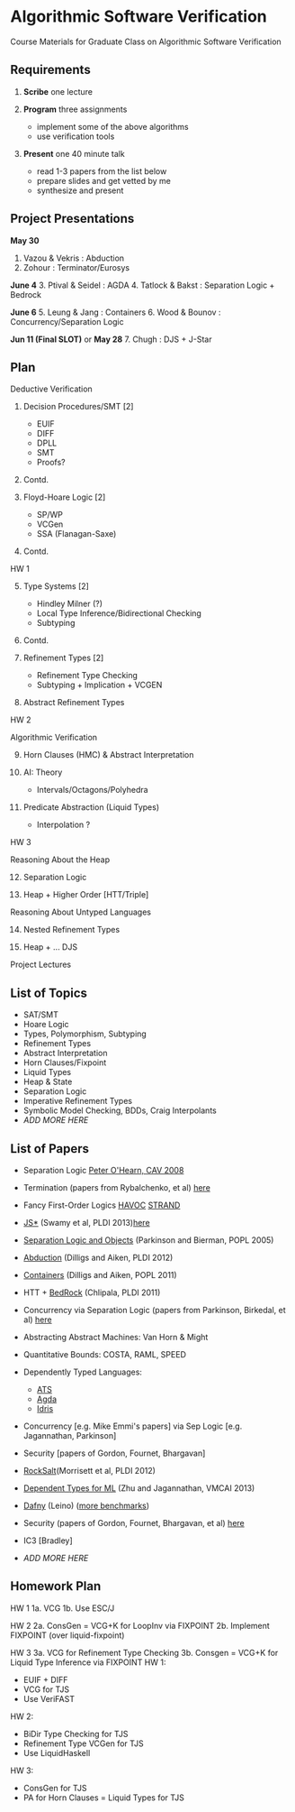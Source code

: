 Algorithmic Software Verification
=================================

Course Materials for Graduate Class on Algorithmic Software Verification

Requirements
------------

1. **Scribe** one lecture

2. **Program** three assignments
    - implement some of the above algorithms
    - use verification tools

3. **Present** one 40 minute talk
    - read 1-3 papers from the list below
    - prepare slides and get vetted by me
    - synthesize and present

Project Presentations
---------------------

**May 30**

1. Vazou & Vekris  : Abduction
2. Zohour          : Terminator/Eurosys

**June 4**
3. Ptival & Seidel : AGDA
4. Tatlock & Bakst : Separation Logic + Bedrock

**June 6**
5. Leung & Jang    : Containers
6. Wood & Bounov   : Concurrency/Separation Logic

**Jun 11 (Final SLOT)** or **May 28**
7. Chugh           : DJS + J-Star



Plan
----

Deductive Verification

1. Decision Procedures/SMT  [2]
    - EUIF
    - DIFF
    - DPLL
    - SMT
    - Proofs?

2. Contd.

3. Floyd-Hoare Logic        [2]
    - SP/WP
    - VCGen
    - SSA (Flanagan-Saxe)

4. Contd.

HW 1

5. Type Systems             [2]
    - Hindley Milner (?)
    - Local Type Inference/Bidirectional Checking
    - Subtyping

6. Contd.

7. Refinement Types         [2]
    - Refinement Type Checking
    - Subtyping + Implication + VCGEN

8. Abstract Refinement Types

HW 2

Algorithmic Verification

9. Horn Clauses (HMC) & Abstract Interpretation
    
10. AI: Theory 
    - Intervals/Octagons/Polyhedra

11. Predicate Abstraction (Liquid Types)
    - Interpolation ?

HW 3

Reasoning About the Heap

12. Separation Logic

13. Heap + Higher Order [HTT/Triple]

Reasoning About Untyped Languages

14. Nested Refinement Types

15. Heap + ... DJS

Project Lectures



List of Topics
--------------

- SAT/SMT
- Hoare Logic
- Types, Polymorphism, Subtyping
- Refinement Types
- Abstract Interpretation
- Horn Clauses/Fixpoint
- Liquid Types
- Heap & State
- Separation Logic
- Imperative Refinement Types
- Symbolic Model Checking, BDDs, Craig Interpolants
- *ADD MORE HERE*

List of Papers
--------------

- Separation Logic [Peter O'Hearn, CAV 2008](http://www.eecs.qmul.ac.uk/~ohearn/Talks/CAV08tutorial.pdf)

- Termination (papers from Rybalchenko, et al) [here](http://research.microsoft.com/en-us/people/bycook/)

- Fancy First-Order Logics [HAVOC](google:qadeer-lahiri) [STRAND](google:partharasarathy)

- [JS*](http://research.microsoft.com/~nswamy/papers/dijkstra-submitted-pldi13.pdf)
  (Swamy et al, PLDI 2013)[here](http://research.microsoft.com/en-us/um/people/nswamy/papers/index.html)

- [Separation Logic and Objects](http://www.cl.cam.ac.uk/~mjp41/p205-parkinson.pdf)
  (Parkinson and Bierman, POPL 2005)

- [Abduction](http://www.cs.wm.edu/~idillig/pldi022-dillig.pdf)
  (Dilligs and Aiken, PLDI 2012)

- [Containers](http://www.cs.wm.edu/~idillig/popl2011.pdf)
  (Dilligs and Aiken, POPL 2011)

- HTT + [BedRock](http://adam.chlipala.net/papers/BedrockPLDI11/BedrockPLDI11.pdf)
  (Chlipala, PLDI 2011)

- Concurrency via Separation Logic (papers from Parkinson, Birkedal, et al)
  [here](http://research.microsoft.com/en-us/people/mattpark/)

- Abstracting Abstract Machines: Van Horn & Might

- Quantitative Bounds: COSTA, RAML, SPEED

- Dependently Typed Languages: 
    - [ATS](todo) 
    - [Agda](todo)
    - [Idris](https://edwinb.wordpress.com/2013/03/28/programming-and-reasoning-with-algebraic-effects-and-dependent-types/)


- Concurrency           [e.g. Mike Emmi's papers]
    via Sep Logic       [e.g. Jagannathan, Parkinson]
- Security              [papers of Gordon, Fournet, Bhargavan]

- [RockSalt](http://john-tristan.appspot.com/pubs/rocksalt.pdf)(Morrisett et al, PLDI 2012)

- [Dependent Types for ML](http://www.cs.purdue.edu/homes/suresh/papers/vmcai13.pdf)
  (Zhu and Jagannathan, VMCAI 2013)

- [Dafny](http://research.microsoft.com/en-us/um/people/leino/papers/krml203.pdf)
  (Leino) ([more benchmarks](http://research.microsoft.com/en-us/um/people/leino/papers/krml205.pdf))

- Security (papers of Gordon, Fournet, Bhargavan, et al) 
  [here](http://research.microsoft.com/en-us/um/people/adg/Publications/)

- IC3                   [Bradley]


- *ADD MORE HERE*


Homework Plan
-------------

HW 1
1a. VCG 
1b. Use ESC/J

HW 2
2a. ConsGen = VCG+K for LoopInv via FIXPOINT
2b. Implement FIXPOINT (over liquid-fixpoint)

HW 3
3a. VCG for Refinement Type Checking
3b. Consgen = VCG+K for Liquid Type Inference via FIXPOINT
HW 1: 

- EUIF + DIFF
- VCG for TJS
- Use VeriFAST

HW 2:

- BiDir Type Checking  for TJS
- Refinement Type VCGen for TJS 
- Use LiquidHaskell

HW 3:

- ConsGen for TJS
- PA for Horn Clauses
= Liquid Types for TJS

